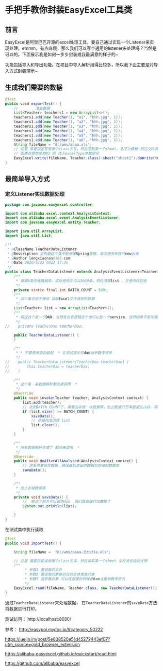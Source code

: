 # 手把手教你封装EasyExcel工具类

## 前言

EasyExcel是阿里巴巴开源的excel处理工具，要自己通过实现一个Listener来实现处理，emmm，有点麻烦，那么我们可以写个通用的listener来处理吗？当然是可以的，下面展示我是如何一步步封装成我最满意的样子的~

功能包括导入和导出功能，在项目中导入解析用得比较多，所以我下面主要是对导入方式封装演示~

## 生成我们需要的数据

```java
@Test
public void exportTest() {
    //        准备数据
    List<Teacher> teachers1 = new ArrayList<>();
    teachers1.add(new Teacher(1, "a1", "hhh.jpg", 1));
    teachers1.add(new Teacher(1, "a2", "hhh.jpg", 1));
    teachers1.add(new Teacher(1, "a3", "hhh.jpg", 1));
    teachers1.add(new Teacher(1, "a4", "hhh.jpg", 1));
    teachers1.add(new Teacher(1, "a5", "hhh.jpg", 1));
    teachers1.add(new Teacher(1, "a6", "hhh.jpg", 1));
    String fileName = "d:/wms/aaaa.xls";
    // 这里 需要指定写用哪个class去写，然后写到第一个sheet，名字为模板 然后文件流会自动关闭
    // 如果这里想使用03 则 传入excelType参数即可
    EasyExcel.write(fileName, Teacher.class).sheet("sheet1").doWrite(teachers1);
}
```



## 最简单导入方式

### 定义Listener实现数据处理

```java
package com.javasea.easyexcel.controller;

import com.alibaba.excel.context.AnalysisContext;
import com.alibaba.excel.event.AnalysisEventListener;
import com.javasea.easyexcel.entity.Teacher;

import java.util.ArrayList;
import java.util.List;

/**
 * @ClassName TeacherDataListener
 * @Description 监听器这个类不能够被Spring管理，每次使用单独的new出来
 * @Author longxiaonan@163.com
 * @Date 2020/3/23 0023 17:45
 */
public class TeacherDataListener extends AnalysisEventListener<Teacher> {
    /**
     * 每隔5条存储数据库，实际使用中可以3000条，然后清理list ，方便内存回收
     */
    private static final int BATCH_COUNT = 500;
    /**
     * 这个集合用于接收 读取Excel文件得到的数据
     */
    List<Teacher> list = new ArrayList<Teacher>();
    /**
     * 假设这个是一个DAO，当然有业务逻辑这个也可以是一个service。当然如果不用存储这个对象没用。
     */
//    private TeacherDao teacherDao;

    public TeacherDataListener() {
    }

    /**
     * * 不要使用自动装配  * 在测试类中将dao当参数传进来
     */
//    public TeacherDataListener(TeacherDao teacherDao) {
//        this.teacherDao = teacherDao;
//    }

    /**
     * 这个每一条数据解析都会来调用  *
     */
    @Override
    public void invoke(Teacher teacher, AnalysisContext context) {
        list.add(teacher);
        // 达到BATCH_COUNT了，需要去存储一次数据库，防止数据几万条数据在内存，容易OOM
        if (list.size() >= BATCH_COUNT) {
            saveData();
            // 存储完成清理 list
            list.clear();
        }
    }

    /**
     * 所有数据解析完成了 都会来调用  *
     */
    @Override
    public void doAfterAllAnalysed(AnalysisContext context) {
        // 这里也要保存数据，确保最后遗留的数据也存储到数据库
        saveData();
    }

    /**
     * 加上存储数据库
     */
    private void saveData() {
        //  在这个地方可以调用dao  我们就直接打印数据了
        System.out.println(list);

    }
}
```

在测试类中执行读取

```java
@Test
public void importTest() {

    String fileName =  "d:/wms/aaaa-无title.xls";

    // 这里 需要指定读用哪个class去读，然后读取第一个sheet 文件流会自动关闭
    /**
         * 参数1 要读取的文件
         * 参数2 要读取的数据对应的实体类类对象
         * 参数3 监听器对象 可以在创建的时候把dao当做参数传进去
         */
    EasyExcel.read(fileName, Teacher.class, new TeacherDataListener()).sheet().doRead();
}
```

通过`TeacherDataListener`来处理数据， 在`TeacherDataListener`的`saveData`方法将数据进行打印。





测试访问：
http://localhost:8080/

参考：
http://easypoi.mydoc.io/#category_50222

https://juejin.im/post/5e608520e51d45272443ef07?utm_source=gold_browser_extension

https://alibaba-easyexcel.github.io/quickstart/read.html

https://github.com/alibaba/easyexcel
